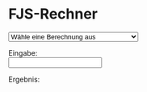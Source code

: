 # FJS-Rechner

<select id="computations">
  <option value="">Wähle eine Berechnung aus</option>
  <option value="comma">FJS-Komma einer Primzahl berechnen</option>
  <option value="tofjs">Bruch in ein FJS-Intervall umrechnen</option>
  <option value="fromfjs">FJS-Intervall in einen Bruch umrechnen</option>
  <option value="setlambda">translateme</option>
</select>

Eingabe: <br />
<input type="text" id="input">

Ergebnis: <br />
<div id="output"></div>

<link rel="stylesheet" href="../assets/calcsheets.css">
<script src="../assets/fjs.js"></script>
<script src="../assets/calc.js"></script>
<script>
  var loc = {
                    // translate me
         centValue: "cents",
         generator: "generator",
       outputComma: "formal comma",
    outputInterval: "interval name",
             ratio: "value",
           noInput: "Keine Eingabe.",
    lambdaInformer: "No input given; type in 'default' to set λ (now %1) back to sqrt(33/31).",
     cantFactorize: "‘%1’ – das kann ich nicht faktorisieren.",
        notANumber: "‘%1’ ist keine Zahl.",
       wrongFormat: "Ich verstehe die Struktur nicht.",
   wrongIntVariant: "Das Intervall ‘%1’ darf nicht die Variante ‘%2’ haben.",
       wrongFactor: "2 oder 3 dürfen keine Faktoren von FJS-Modifikatoren sein.",
     noComputation: "Keine Berechnung angegeben.",
          notPrime: "‘%1’ ist keine Primzahl.",
    butPythagorean: "2 und 3 sind pythagoreische Oktaven und Quinten, sie brauchen keine FJS-Modifikatoren.",
           notFrac: "Die Eingabe ist kein Bruch (wie 5/3 oder 928/777).",
              div0: "Wieso würdest du durch null teilen?",
           notReal: "‘%1’ is not a real number.",

             comma: "Finde sowohl die Generatorfunktion, als auch das formale Komma (sowie die Cent-Größe davon) für jede Eingabe einer Primzahl größer als 3.",
             tofjs: "Finde die einzige FJS-Darstellung jeder Eingabe einer positiven Bruchzahl. \nAlle FJS-Modifikatoren werden dabei getrennt geschrieben, nie miteinander multipliziert. Für Intervalle kleiner als eine reine Prime wird eine negative Zahl benutzt, um ein Intervall nach unten darzustellen. 5/4 ist also M3^5, aber 4/5 ist M-3^5. \nPass auf: der Rechner benutzt englischsprachige Intervallnamen: M3 ist z.B. eine große Terz.",
           fromfjs: "Find den einzigen Bruch, der jeder Eingabe eines FJS-Intervalls entspricht. \nDas Einschaltungszeichen für den Anfang der otonalen Modifikatoren, ebenso wie der Unterstrich für die utonalen, sind immer notwendig. Du kannst die Modifikatoren multiplizieren, wie du willst, und eine negative Zahl für ein Intervall nach unten benutzen. \nPass auf: der Rechner benutzt englischsprachige Intervallnamen: M3 ist z.B. eine große Terz.",
         setlambda: "Hallo! Ich heiße Misotanni und, als ich ein Kind war, aß ich gern Miso."

  };
</script>
